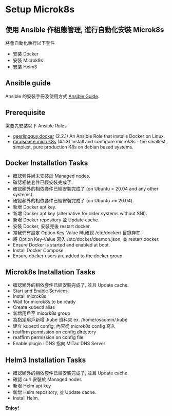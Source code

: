 # Setup Microk8s

## 使用 Ansible 作組態管理, 進行自動化安裝 Microk8s

將會自動化執行以下套件

- 安裝 Docker
- 安裝 Microk8s
- 安裝 Helm3

## Ansible guide

Ansible 的安裝手冊及使用方式 [Ansible Guide](https://github.com/ShungYang/ansible).

## Prerequisite

需要先安裝以下 Ansible Roles

- [geerlingguy.docker](https://galaxy.ansible.com/geerlingguy/docker) (2.2.1)
An Ansible Role that installs Docker on Linux.
- [racqspace.microk8s](https://galaxy.ansible.com/racqspace/microk8s) (4.1.3)
Install and configure microk8s - the smallest, simplest, pure production K8s on debian based systems.

## Docker Installation Tasks

- 確認套件尚未安裝於 Managed nodes.
- 確認相依套件已經安裝完成了.
- 確認額外的相依套件已經安裝完成了 (on Ubuntu < 20.04 and any other systems).
- 確認額外的相依套件已經安裝完成了 (on Ubuntu >= 20.04).
- 新增 Docker apt key.
- 新增 Docker apt key (alternative for older systems without SNI).
- 新增 Docker repository 並 Update cache.
- 安裝 Docker, 安裝完後 restart docker.
- 當我們有設定 Option Key-Value 時,確認 /etc/docker/ 目錄存在.
- 將 Option Key-Value 寫入 /etc/docker/daemon.json, 並 restart docker.
- Ensure Docker is started and enabled at boot.
- Install Docker Compose
- Ensure docker users are added to the docker group.

## Microk8s Installation Tasks

- 確認額外的相依套件已經安裝完成了, 並且 Update cache.
- Start and Enable Services.
- Install microk8s
- Wait for microk8s to be ready
- Create kubectl alias
- 新增用戶至 micork8s group
- 為指定用戶新增 .kube 資料夾 ex. /home/osadmin/.kube
- 建立 kubectl config, 內容從 microk8s config 寫入
- reaffirm permission on config directory
- reaffirm permission on config file
- Enable plugin : DNS 指向 MiTac DNS Server

## Helm3 Installation Tasks

- 確認額外的相依套件已經安裝完成了, 並且 Update cache.
- 確認 curl 安裝於 Managed nodes
- 新增 Helm apt key
- 新增 Helm repository, 並 Update cache.
- Install Helm.

**Enjoy!**
